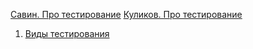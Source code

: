 [Савин. Про тестирование](https://fktpm.ru/file/116-roman-savin-testirovanie-dot-kom.pdf "Савин. Про тестирование")
[Куликов. Про тестирование](https://careers.epam.by/content/dam/epam/by/book_epam_by/Software_Testing_Basics_2_izdanie.pdf "Куликов. Про тестирование")

1) [Виды тестирования](http://www.protesting.ru/testing/testtypes.html "Виды тестирования")

